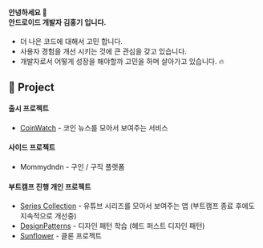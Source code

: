 
#### 안녕하세요 👐 <br> 안드로이드 개발자 김홍기 입니다. <br>

- 더 나은 코드에 대해서 고민 합니다. 
- 사용자 경험을 개선 시키는 것에 큰 관심을 갖고 있습니다.
- 개발자로서 어떻게 성장을 해야할까 고민을 하며 살아가고 있습니다. 🔥

## 📌 Project 

#### 출시 프로젝트 
- [CoinWatch](https://play.google.com/store/apps/details?id=com.hong7.coinnews&hl=ko&gl=US) - 코인 뉴스를 모아서 보여주는 서비스  <br> 

#### 사이드 프로젝트
- Mommydndn - 구인 / 구직 플랫폼 <br> 

#### 부트캠프 진행 개인 프로젝트 

- [Series Collection](https://github.com/honggi123/series-collection) - 유튜브 시리즈를 모아서 보여주는 앱 (부트캠프 종료 후에도 지속적으로 개선중) <br>
- [DesignPatterns](https://github.com/honggi123/DesignPatterns) - 디자인 패턴 학습 (헤드 퍼스트 디자인 패턴) <br>
- [Sunflower](https://github.com/honggi123/Sunflower) - 클론 프로젝트 <br>  

<!--
**honggi123/honggi123** is a ✨ _special_ ✨ repository because its `README.md` (this file) appears on your GitHub profile.

Here are some ideas to get you started:

- 🔭 I’m currently working on ...
- 🌱 I’m currently learning ...
- 👯 I’m looking to collaborate on ...
- 🤔 I’m looking for help with ...
- 💬 Ask me about ...
- 📫 How to reach me: ...
- 😄 Pronouns: ...
- ⚡ Fun fact: ...
-->
